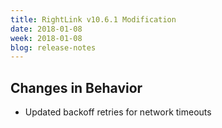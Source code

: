```yaml
---
title: RightLink v10.6.1 Modification
date: 2018-01-08
week: 2018-01-08
blog: release-notes
---
```


## Changes in Behavior
* Updated backoff retries for network timeouts
